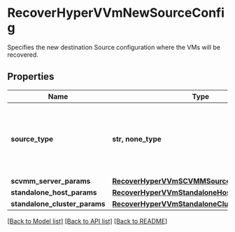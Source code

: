 # RecoverHyperVVmNewSourceConfig

Specifies the new destination Source configuration where the VMs will be recovered.

## Properties
Name | Type | Description | Notes
------------ | ------------- | ------------- | -------------
**source_type** | **str, none_type** | Specifies the type of HyperV source to which the VMs are being restored. | 
**scvmm_server_params** | [**RecoverHyperVVmSCVMMSourceConfig**](RecoverHyperVVmSCVMMSourceConfig.md) |  | [optional] 
**standalone_host_params** | [**RecoverHyperVVmStandaloneHostSourceConfig**](RecoverHyperVVmStandaloneHostSourceConfig.md) |  | [optional] 
**standalone_cluster_params** | [**RecoverHyperVVmStandaloneClusterSourceConfig**](RecoverHyperVVmStandaloneClusterSourceConfig.md) |  | [optional] 

[[Back to Model list]](../README.md#documentation-for-models) [[Back to API list]](../README.md#documentation-for-api-endpoints) [[Back to README]](../README.md)



